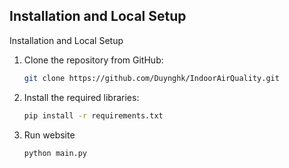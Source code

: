 ## Installation and Local Setup
Installation and Local Setup

1. Clone the repository from GitHub:
   ```bash
   git clone https://github.com/Duynghk/IndoorAirQuality.git
2. Install the required libraries:
   ```bash
   pip install -r requirements.txt
3. Run website
   ```bash
   python main.py